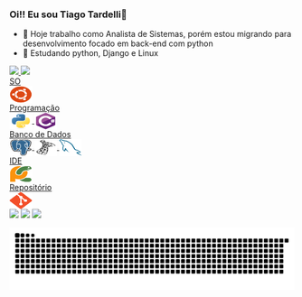 ### Oi!! Eu sou Tiago Tardelli👋

- 🔭 Hoje trabalho como Analista de Sistemas, porém estou migrando para desenvolvimento focado em back-end com python
- 🌱 Estudando python, Django e Linux

<div>
  <a href="https://beacons.ai/tiagotardelli">
  <img height="140em" src="https://github-readme-stats.vercel.app/api?username=tiagotardelli&show_icons=true&theme=dark&include_all_commits=true&count_private=true"/>
  <img height="140em" src="https://github-readme-stats.vercel.app/api/top-langs/?username=tiagotardelli&layout=compact&langs_count=7&theme=dark"/>
</div>
 
<div style="display: inline_block"> SO <br>
  <img align="center" alt="Tardelli-Ubuntu" height="30" width="40" src="https://raw.githubusercontent.com/devicons/devicon/master/icons/ubuntu/ubuntu-plain.svg">
</div>
<div style="display: inline_block"> Programação<br>
  <img align="center" alt="Tardelli-Python" height="30" width="40" src="https://raw.githubusercontent.com/devicons/devicon/master/icons/python/python-original.svg">
  <img align="center" alt="Tardelli-Csharp" height="30" width="40" src="https://raw.githubusercontent.com/devicons/devicon/master/icons/csharp/csharp-original.svg">
</div>
<div syle="display: inline_block">Banco de Dados<br>
  <img align="center" alt="Tardelli-PostgreSQL" height="30" width="40" src="https://raw.githubusercontent.com/devicons/devicon/master/icons/postgresql/postgresql-original.svg"> 
  <img align="center" alt="Tardelli-SQLServer" height="30" width="40" src="https://raw.githubusercontent.com/devicons/devicon/master/icons/microsoftsqlserver/microsoftsqlserver-plain.svg">
  <img align="center" alt="Tardelli-MySQL" height="30" width="40" src="https://raw.githubusercontent.com/devicons/devicon/master/icons/mysql/mysql-original.svg">
</div>
<div syle="display: inline_block">IDE<br>
  <img align="center" alt="Tardelli-PyCharm" height="30" width="40" src="https://raw.githubusercontent.com/devicons/devicon/master/icons/pycharm/pycharm-original.svg">
</div>
<div syle="display: inline_block">Repositório<br>
  <img align="center" alt="Tardelli-git" height="30" width="40" src="https://raw.githubusercontent.com/devicons/devicon/master/icons/git/git-original.svg">
</div>

<div> 
  <a href="https://instagram.com/tiagotardelli" target="_blank"><img src="https://img.shields.io/badge/-Instagram-%23E4405F?style=for-the-badge&logo=instagram&logoColor=white" target="_blank"></a>
  <a href = "mailto:tiagob.tardelli@gmail.com"><img src="https://img.shields.io/badge/-Gmail-%23333?style=for-the-badge&logo=gmail&logoColor=white" target="_blank"></a>
  <a href="https://www.linkedin.com/in/rafaella-ballerini-45875016a" target="_blank"><img src="https://img.shields.io/badge/-LinkedIn-%230077B5?style=for-the-badge&logo=linkedin&logoColor=white" target="_blank"></a> 
 
  ![Snake animation](https://github.com/tiagotardelli/tiagotardelli/blob/output/github-contribution-grid-snake.svg)
 
</div>
  
 
